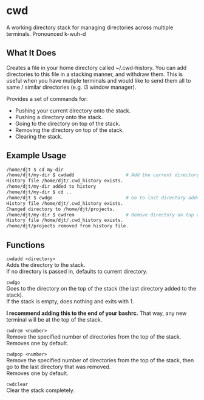 # cwd
A working directory stack for managing directories across multiple terminals.
Pronounced k-wuh-d

## What It Does
Creates a file in your home directory called ~/.cwd-history.
You can add directories to this file in a stacking manner, and withdraw them.
This is useful when you have mutiple terminals and would like to send them all to same / similar directories (e.g. i3 window manager).

Provides a set of commands for:
- Pushing your current directory onto the stack.
- Pushing a directory onto the stack.
- Going to the directory on top of the stack.
- Removing the directory on top of the stack.
- Clearing the stack.

## Example Usage
```sh
/home/djt $ cd my-dir
/home/djt/my-dir $ cwdadd                   # Add the current directory to the stack
History file /home/djt/.cwd_history exists.
/home/djt/my-dir added to history
/home/djt/my-dir $ cd ..
/home/djt $ cwdgo                           # Go to last directory added to stack - /home/djt/my-dir
History file /home/djt/.cwd_history exists.
Changed directory to /home/djt/projects.
/home/djt/my-dir $ cwdrem                   # Remove directory on top of stack
History file /home/djt/.cwd_history exists.
/home/djt/projects removed from history file.
```

## Functions
`cwdadd <directory>`  
Adds the directory to the stack.  
If no directory is passed in, defaults to current directory.

`cwdgo`  
Goes to the directory on the top of the stack (the last directory added to the stack).  
If the stack is empty, does nothing and exits with 1.

**I recommend adding this to the end of your bashrc.** That way, any new terminal will be at the top of the stack.

`cwdrem <number>`  
Remove the specified number of directories from the top of the stack.  
Removes one by default.

`cwdpop <number>`  
Remove the specified number of directories from the top of the stack, then go to the last directory that was removed.  
Removes one by default.

`cwdclear`  
Clear the stack completely.
